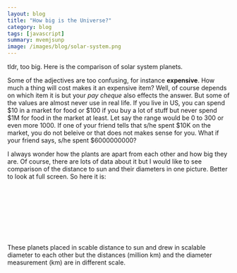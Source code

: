 ```yaml
---
layout: blog
title: "How big is the Universe?"
category: blog
tags: [javascript]
summary: mvemjsunp
image: /images/blog/solar-system.png
---
```


tldr, too big. Here is the comparison of solar system planets.

Some of the adjectives are too confusing, for instance **expensive**. How much a thing will cost makes it an expensive item? Well, of course depends on which item it is but your *pay cheque* also effects the answer. But some of the values are almost never use in real life. If you live in US, you can spend $10 in a market for food or $100 if you buy a lot of stuff but never spend $1M for food in the market at least. Let say the range would be 0 to 300 or even more 1000. If one of your friend tells that s/he spent $10K on the market, you do not beleive or that does not makes sense for you. What if your friend says, s/he spent $6000000000? 

I always wonder how the plants are apart from each other and how big they are. Of course, there are lots of data about it but I would like to see comparison of the distance to sun and their diameters in one picture. Better to look at full screen. So here it is:

<svg width="780" height="180"></svg>

These planets placed in scable distance to sun and drew in scalable diameter to each other but the distances (million km) and the diameter measurement (km) are in different scale.

<script type="text/javascript" src="https://d3js.org/d3.v4.min.js"></script>
<script type="text/javascript">

    d3.csv("https://raw.githubusercontent.com/ckilimci/d3-examples/master/solar-system.csv", function (data) {
        var width = 780;
        var height = 180;

        var distanceScale = d3.scaleLinear()
            .domain([0, 6000])
            .range([0, width-50]);

        var diameterScale = d3.scaleLinear()
            .domain([0, 140000])
            .range([0, 50]);

        var canvas = d3.select("svg")
            .append("g");

        canvas.append("rect")
            .attr("width", "100%")
            .attr("height", "100%")
            .attr("fill", "#ddd");

        canvas.selectAll("circle")
            .data(data)
            .enter()
                .append("circle")
                .attr("cx", function(d) { return distanceScale(d.distance); } )
                .attr("cy", 100)
                .attr("r", function(d) { return diameterScale(d.diameter); })
                .attr("fill", "black");

        canvas.selectAll("text")
            .data(data)
            .enter()
                .append("text")
                .attr("fill", "red")
                .attr("x", function(d) { return distanceScale(d.distance) - 4; })
                .attr("y", 93)
                .text(function(d) { return d.label; });

        var axis = d3.axisBottom(distanceScale);

        canvas.append("g")
            .call(axis);
    });

</script>

